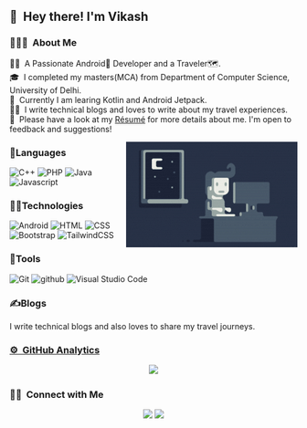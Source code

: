 ## 👋 &nbsp;Hey there! I'm Vikash

### 👨🏻‍💻 &nbsp;About Me

👨‍💻 &nbsp;A Passionate Android🤖 Developer and a Traveler🗺️.\
🎓 &nbsp;I completed my masters(MCA) from Department of Computer Science, University of Delhi.\
🚀 &nbsp;Currently I am learing Kotlin and Android Jetpack.\
✍🏻 &nbsp;I write technical blogs and loves to write about my travel experiences.\
📄 &nbsp;Please have a look at my [Résumé](https://vikashprajapati.github.io/resume.pdf) for more details about me. I'm open to feedback and suggestions!

<img alt="Night Coding" src="https://github.com/vikashprajapati/vikashprajapati/blob/main/assets/Night-Coding.gif" align="right"/>

### 🧮Languages
<img src="https://img.shields.io/badge/-C++-303030?style=for-the-badge&logo=C%2B%2B&logoColor=00599C" alt="C++"> <img src="https://img.shields.io/badge/-Php-303030?style=for-the-badge&logo=PHP&logoColor=00599C" alt="PHP"> <img src="https://img.shields.io/badge/-Java-303030?style=for-the-badge&logo=java" alt="Java"> <img src="https://img.shields.io/badge/javascript-303030?style=for-the-badge&logo=javascript" alt="Javascript">

### 👨‍💻Technologies
<img src="https://img.shields.io/badge/-Android-303030?style=for-the-badge&logo=android" alt="Android"> <img src="https://img.shields.io/badge/-HTML-303030?style=for-the-badge&logo=HTML5" alt="HTML"> <img src="https://img.shields.io/badge/-CSS-303030?style=for-the-badge&logo=CSS3" alt="CSS"> <img src="https://img.shields.io/badge/Bootstrap-303030?style=for-the-badge&logo=bootstrap" alt="Bootstrap"> <img src="https://img.shields.io/badge/-Tailwind-303030?style=for-the-badge&logo=tailwindcss" alt="TailwindCSS">

### 🧰Tools
<img src="https://img.shields.io/badge/-Git-303030?style=for-the-badge&logo=git" alt="Git"> <img src="https://img.shields.io/badge/-Github-303030?style=for-the-badge&logo=github" alt="github"> <img src="https://img.shields.io/badge/-Visual%20Studio%20Code-303030?style=for-the-badge&logo=visual-studio-code" alt="Visual Studio Code">

### ✍Blogs
I write technical blogs and also loves to share my travel journeys.
<a target="_blank" href="https://github-readme-medium-recent-article.vercel.app/medium/@nomadicprogramr/1">

### ⚙️ &nbsp;GitHub Analytics

<p align="center">
<a href="https://github.com/vikashprajapati">
  <img height="180em" src="https://github-readme-stats-eight-theta.vercel.app/api?username=vikashprajapati&show_icons=true&theme=react&include_all_commits=true&count_private=true"/>
</a>
</p>

### 🤝🏻 &nbsp;Connect with Me

<p align="center">
<a href="https://vikashprajapati.github.io/"><img src="https://img.shields.io/badge/-vikashprajapati.github.io-3423A6?style=flat-square&logo=Google-Chrome&logoColor=white"/></a>
<a href="https://www.linkedin.com/in/vikash-41abb8101/"><img src="https://img.shields.io/badge/-vikash prajapati-0077B5?style=flat-square&logo=Linkedin&logoColor=white"/></a>
</p>
